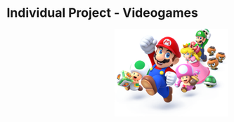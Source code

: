 # Individual Project - Videogames

<p align="right">
  <img height="200" src="./videogame.png" />
</p>
